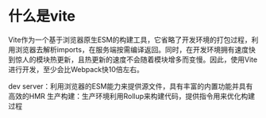 # 什么是vite
Vite作为一个基于浏览器原生ESM的构建工具，它省略了开发环境的打包过程，利用浏览器去解析imports，在服务端按需编译返回。同时，在开发环境拥有速度快到惊人的模块热更新，且热更新的速度不会随着模块增多而变慢。因此，使用Vite进行开发，至少会比Webpack快10倍左右。




dev server：利用浏览器的ESM能力来提供源文件，具有丰富的内置功能并具有高效的HMR
生产构建：生产环境利用Rollup来构建代码，提供指令用来优化构建过程